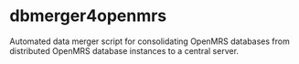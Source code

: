 # dbmerger4openmrs
Automated data merger script for consolidating OpenMRS databases from distributed OpenMRS database instances to a central server.

